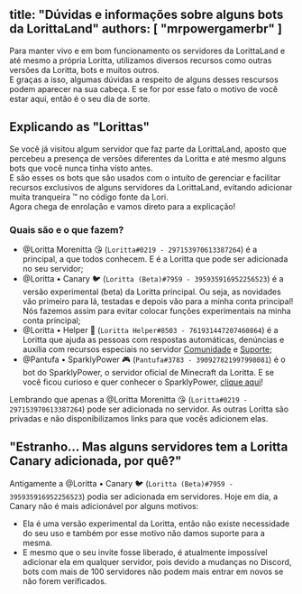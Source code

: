 title: "Dúvidas e informações sobre alguns bots da LorittaLand"
authors: [ "mrpowergamerbr" ]
---
Para manter vivo e em bom funcionamento os servidores da LorittaLand e até mesmo a própria Loritta, utilizamos diversos recursos como outras versões da Loritta, bots e muitos outros.  
E graças a isso, algumas dúvidas a respeito de alguns desses rescursos podem aparecer na sua cabeça. E se for por esse fato o motivo de você estar aqui, então é o seu dia de sorte.  

## Explicando as "Lorittas"

Se você já visitou algum servidor que faz parte da LorittaLand, aposto que percebeu a presença de versões diferentes da Loritta e até mesmo alguns bots que você nunca tinha visto antes.  
E são esses os bots que são usados com o intuíto de gerenciar e facilitar recursos exclusivos de alguns servidores da LorittaLand, evitando adicionar muita tranqueira :tm: no código fonte da Lori.  
Agora chega de enrolação e vamos direto para a explicação!  

### Quais são e o que fazem?
* <span class="discord-mention">@Loritta Morenitta 😘</span> (`Loritta#0219 - 297153970613387264`) é a principal, a que todos conhecem. E é a Loritta que pode ser adicionada no seu servidor;
* <span class="discord-mention">@Loritta • Canary 🐦</span> (`Loritta (Beta)#7959 - 395935916952256523`) é a versão experimental (beta) da Loritta principal. Ou seja, as novidades vão primeiro para lá, testadas e depois vão para a minha conta principal! Nós fazemos assim para evitar colocar funções experimentais na minha conta principal;
* <span class="discord-mention">@Loritta • Helper 💁</span> (`Loritta Helper#8503 - 761931447207460864`) é a Loritta que ajuda as pessoas com respostas automáticas, denúncias e auxilia com recursos especiais no servidor [Comunidade](https://discord.gg/lori) e [Suporte](https://discord.gg/loritta);
* <span class="discord-mention">@Pantufa • SparklyPower 🎮</span> (`Pantufa#3783 - 390927821997998081`) é o bot do SparklyPower, o servidor oficial de Minecraft da Loritta. E se você ficou curioso e quer conhecer o SparklyPower, [clique aqui](https://discord.gg/sparklypower)! 

Lembrando que apenas a <span class="discord-mention">@Loritta Morenitta 😘</span> (`Loritta#0219 - 297153970613387264`) pode ser adicionada no servidor. As outras Loritta são privadas e não disponibilizamos links para que vocês adicionem elas.

## "Estranho... Mas alguns servidores tem a Loritta Canary adicionada, por quê?"

Antigamente a <span class="discord-mention">@Loritta • Canary 🐦</span> (`Loritta (Beta)#7959 - 395935916952256523`) podia ser adicionada em servidores. Hoje em dia, a Canary não é mais adicionável por alguns motivos:
* Ela é uma versão experimental da Loritta, então não existe necessidade do seu uso e também por esse motivo não damos suporte para a mesma.
* E mesmo que o seu invite fosse liberado, é atualmente impossível adicionar ela em qualquer servidor, pois devido a mudanças no Discord, bots com mais de 100 servidores não podem mais entrar em novos se não forem verificados.
